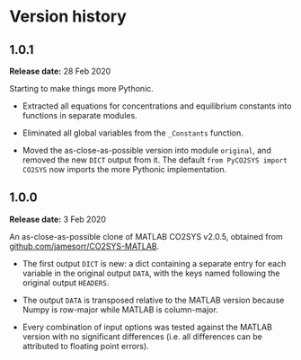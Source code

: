 # Version history

## 1.0.1

**Release date:** 28 Feb 2020

Starting to make things more Pythonic.

  * Extracted all equations for concentrations and equilibrium constants into functions in separate modules.

  * Eliminated all global variables from the `_Constants` function.

  * Moved the as-close-as-possible version into module `original`, and removed the new `DICT` output from it. The default `from PyCO2SYS import CO2SYS` now imports the more Pythonic implementation.

## 1.0.0

**Release date:** 3 Feb 2020

An as-close-as-possible clone of MATLAB CO2SYS v2.0.5, obtained from [github.com/jamesorr/CO2SYS-MATLAB](https://github.com/jamesorr/CO2SYS-MATLAB).

  * The first output `DICT` is new: a dict containing a separate entry for each variable in the original output `DATA`, with the keys named following the original output `HEADERS`.

  * The output `DATA` is transposed relative to the MATLAB version because Numpy is row-major while MATLAB is column-major.

  * Every combination of input options was tested against the MATLAB version with no significant differences (i.e. all differences can be attributed to floating point errors).
